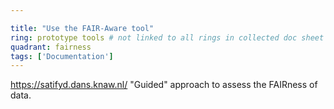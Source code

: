 ```yaml
---

title: "Use the FAIR-Aware tool"
ring: prototype tools # not linked to all rings in collected doc sheet
quadrant: fairness
tags: ['Documentation']
---
```

https://satifyd.dans.knaw.nl/
"Guided" approach to assess the FAIRness of data.
